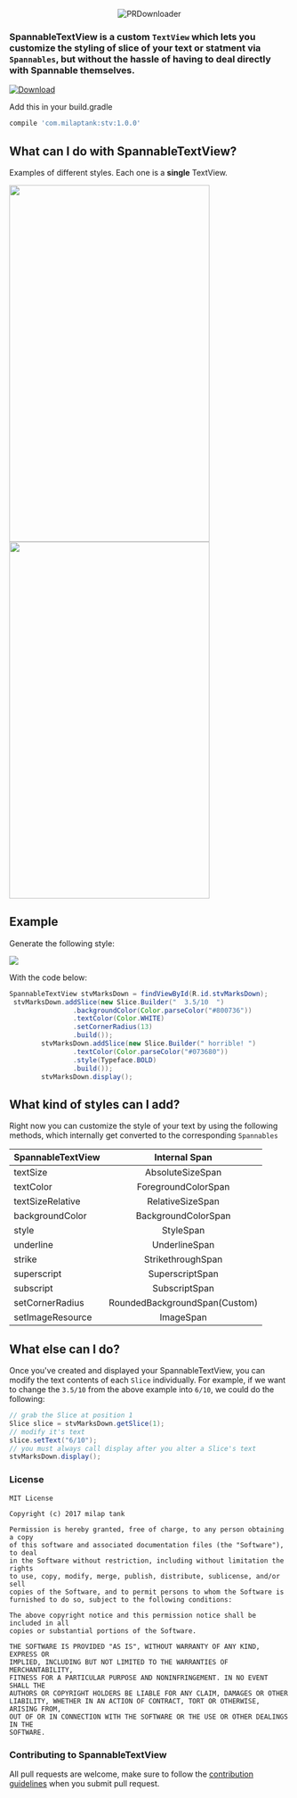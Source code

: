 <p align="center">
<img alt="PRDownloader" src=https://raw.githubusercontent.com/milaptank/SpannableTextView/master/resources/spannabletextview.png />
</p>

### SpannableTextView is a custom `TextView` which lets you customize the styling of slice of your text or statment via `Spannables`, but without the hassle of having to deal directly with Spannable themselves.

[ ![Download](https://api.bintray.com/packages/milaptank/SpannableTextView/com.milaptank%3Aspannabletextview/images/download.svg) ](https://bintray.com/milaptank/SpannableTextView/com.milaptank%3Aspannabletextview/_latestVersion)

Add this in your build.gradle
```groovy
compile 'com.milaptank:stv:1.0.0'
```
## What can I do with SpannableTextView?
Examples of different styles. Each one is a **single** TextView.

<img src=https://raw.githubusercontent.com/milaptank/SpannableTextView/master/resources/device-2017-11-23-180045.png width=360 height=640 />
<img src=https://raw.githubusercontent.com/milaptank/SpannableTextView/master/resources/device-2017-11-23-180122.png width=360 height=640 />


Example
--------
Generate the following style:

 <img src=https://raw.githubusercontent.com/milaptank/SpannableTextView/master/resources/device-2017-11-23-18012222.png/>

With the code below:

```java
SpannableTextView stvMarksDown = findViewById(R.id.stvMarksDown);
 stvMarksDown.addSlice(new Slice.Builder("  3.5/10  ")
                .backgroundColor(Color.parseColor("#800736"))
                .textColor(Color.WHITE)
                .setCornerRadius(13)
                .build());
        stvMarksDown.addSlice(new Slice.Builder(" horrible! ")
                .textColor(Color.parseColor("#073680"))
                .style(Typeface.BOLD)
                .build());
        stvMarksDown.display();
```



What kind of styles can I add?
--------
Right now you can customize the style of your text by using the following methods, which internally
get converted to the corresponding `Spannables`

| SpannableTextView         | Internal Span           |
| ------------- |:-------------:|
| textSize      | AbsoluteSizeSpan |
| textColor      | ForegroundColorSpan      |
| textSizeRelative | RelativeSizeSpan      |
| backgroundColor | BackgroundColorSpan      |
| style | StyleSpan      |
| underline | UnderlineSpan      |
| strike | StrikethroughSpan      |
| superscript | SuperscriptSpan      |
| subscript | SubscriptSpan      |
| setCornerRadius | RoundedBackgroundSpan(Custom)|
| setImageResource | ImageSpan|

What else can I do?
--------
Once you've created and displayed your SpannableTextView, you can modify the text contents of each
`Slice` individually. For example, if we want to change the `3.5/10` from the above example into
`6/10`, we could do the following:

```java
// grab the Slice at position 1
Slice slice = stvMarksDown.getSlice(1);
// modify it's text
slice.setText("6/10");
// you must always call display after you alter a Slice's text
stvMarksDown.display();
```
### License
```
MIT License

Copyright (c) 2017 milap tank

Permission is hereby granted, free of charge, to any person obtaining a copy
of this software and associated documentation files (the "Software"), to deal
in the Software without restriction, including without limitation the rights
to use, copy, modify, merge, publish, distribute, sublicense, and/or sell
copies of the Software, and to permit persons to whom the Software is
furnished to do so, subject to the following conditions:

The above copyright notice and this permission notice shall be included in all
copies or substantial portions of the Software.

THE SOFTWARE IS PROVIDED "AS IS", WITHOUT WARRANTY OF ANY KIND, EXPRESS OR
IMPLIED, INCLUDING BUT NOT LIMITED TO THE WARRANTIES OF MERCHANTABILITY,
FITNESS FOR A PARTICULAR PURPOSE AND NONINFRINGEMENT. IN NO EVENT SHALL THE
AUTHORS OR COPYRIGHT HOLDERS BE LIABLE FOR ANY CLAIM, DAMAGES OR OTHER
LIABILITY, WHETHER IN AN ACTION OF CONTRACT, TORT OR OTHERWISE, ARISING FROM,
OUT OF OR IN CONNECTION WITH THE SOFTWARE OR THE USE OR OTHER DEALINGS IN THE
SOFTWARE.
```
### Contributing to SpannableTextView
All pull requests are welcome, make sure to follow the [contribution guidelines](CONTRIBUTING.md)
when you submit pull request.
